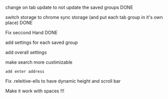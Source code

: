 change on tab update to not update the saved groups DONE

switch storage to chrome sync storage (and put each tab group in it's own place) DONE

Fix seccond Hand DONE

add settings for each saved group

add overall settings 

make search more custimizable 

    add enter address 

Fix .releitive-ells to have dynamic height and scroll bar

Make it work with spaces !!!